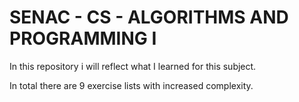 # SENAC - CS - ALGORITHMS AND PROGRAMMING I

In this repository i will reflect what I learned for this subject.

In total there are 9 exercise lists with increased complexity.

#
